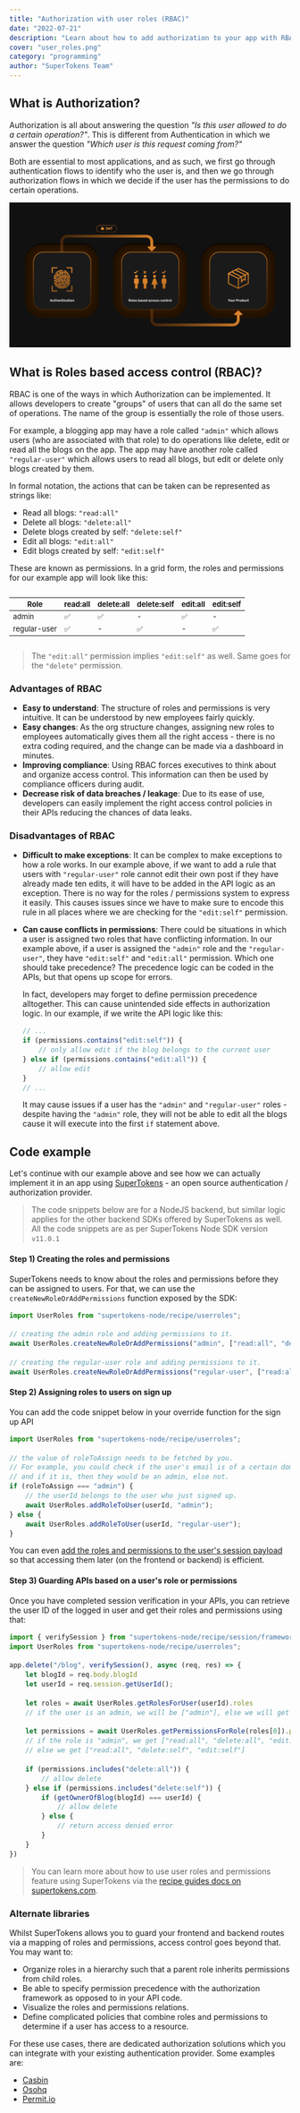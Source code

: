 ```yaml
---
title: "Authorization with user roles (RBAC)"
date: "2022-07-21"
description: "Learn about how to add authorization to your app with RBAC"
cover: "user_roles.png"
category: "programming"
author: "SuperTokens Team"
---
```


## What is Authorization?
Authorization is all about answering the question *"Is this user allowed to do a certain operation?"*. This is different from Authentication in which we answer the question *"Which user is this request coming from?"*

Both are essential to most applications, and as such, we first go through authentication flows to identify who the user is, and then we go through authorization flows in which we decide if the user has the permissions to do certain operations.

![Set-Cookie Header](./authn-to-authz.png)

## What is Roles based access control (RBAC)?
RBAC is one of the ways in which Authorization can be implemented. It allows developers to create "groups" of users that can all do the same set of operations. The name of the group is essentially the role of those users.

For example, a blogging app may have a role called `"admin"` which allows users (who are associated with that role) to do operations like delete, edit or read all the blogs on the app. The app may have another role called `"regular-user"` which allows users to read all blogs, but edit or delete only blogs created by them.

In formal notation, the actions that can be taken can be represented as strings like:
- Read all blogs: `"read:all"`
- Delete all blogs: `"delete:all"`
- Delete blogs created by self: `"delete:self"`
- Edit all blogs: `"edit:all"`
- Edit blogs created by self: `"edit:self"`

These are known as permissions. In a grid form, the roles and permissions for our example app will look like this:

<div style="overflow-y:auto; font-size: 13px">

|Role|read:all|delete:all|delete:self|edit:all|edit:self|
|-|-|-|-|-|-|
|admin|✅|✅|-|✅|-|
|regular-user|✅|-|✅|-|✅|

</div>

> The `"edit:all"` permission implies `"edit:self"` as well. Same goes for the `"delete"` permission.

### Advantages of RBAC
- **Easy to understand**: The structure of roles and permissions is very intuitive. It can be understood by new employees fairly quickly.
- **Easy changes**: As the org structure changes, assigning new roles to employees automatically gives them all the right access - there is no extra coding required, and the change can be made via a dashboard in minutes.
- **Improving compliance**: Using RBAC forces executives to think about and organize access control. This information can then be used by compliance officers during audit.
- **Decrease risk of data breaches / leakage**: Due to its ease of use, developers can easily implement the right access control policies in their APIs reducing the chances of data leaks.

### Disadvantages of RBAC
- **Difficult to make exceptions**: It can be complex to make exceptions to how a role works. In our example above, if we want to add a rule that users with `"regular-user"` role cannot edit their own post if they have already made ten edits, it will have to be added in the API logic as an exception. There is no way for the roles / permissions system to express it easily. This causes issues since we have to make sure to encode this rule in all places where we are checking for the `"edit:self"` permission.
- **Can cause conflicts in permissions**: There could be situations in which a user is assigned two roles that have conflicting information. In our example above, if a user is assigned the `"admin"` role and the `"regular-user"`, they have `"edit:self"` and `"edit:all"` permission. Which one should take precedence? The precedence logic can be coded in the APIs, but that opens up scope for errors.

    In fact, developers may forget to define permission precedence alltogether. This can cause unintended side effects in authorization logic. In our example, if we write the API logic like this:
    ```ts
    // ...
    if (permissions.contains("edit:self")) {
        // only allow edit if the blog belongs to the current user
    } else if (permissions.contains("edit:all")) {
        // allow edit
    }
    // ...
    ```
    It may cause issues if a user has the `"admin"` and `"regular-user"` roles - despite having the `"admin"` role, they will not be able to edit all the blogs cause it will execute into the first `if` statement above.


## Code example
Let's continue with our example above and see how we can actually implement it in an app using [SuperTokens](https://supertokens.com) - an open source authentication / authorization provider.

> The code snippets below are for a NodeJS backend, but similar logic applies for the other backend SDKs offered by SuperTokens as well. All the code snippets are as per SuperTokens Node SDK version `v11.0.1`

#### Step 1) Creating the roles and permissions
SuperTokens needs to know about the roles and permissions before they can be assigned to users. For that, we can use the `createNewRoleOrAddPermissions` function exposed by the SDK:

```ts
import UserRoles from "supertokens-node/recipe/userroles";

// creating the admin role and adding permissions to it.
await UserRoles.createNewRoleOrAddPermissions("admin", ["read:all", "delete:all", "edit:all"])

// creating the regular-user role and adding permissions to it.
await UserRoles.createNewRoleOrAddPermissions("regular-user", ["read:all", "delete:self", "edit:self"])
```

#### Step 2) Assigning roles to users on sign up

You can add the code snippet below in your override function for the sign up API
```ts
import UserRoles from "supertokens-node/recipe/userroles";

// the value of roleToAssign needs to be fetched by you.
// For example, you could check if the user's email is of a certain domain,
// and if it is, then they would be an admin, else not.
if (roleToAssign === "admin") {
    // the userId belongs to the user who just signed up.
    await UserRoles.addRoleToUser(userId, "admin");
} else {
    await UserRoles.addRoleToUser(userId, "regular-user");
}
```

You can even [add the roles and permissions to the user's session payload](https://supertokens.com/docs/userroles/managing-roles-and-sessions) so that accessing them later (on the frontend or backend) is efficient. 

#### Step 3) Guarding APIs based on a user's role or permissions

Once you have completed session verification in your APIs, you can retrieve the user ID of the logged in user and get their roles and permissions using that:
```ts
import { verifySession } from "supertokens-node/recipe/session/framework/express";
import UserRoles from "supertokens-node/recipe/userroles";

app.delete("/blog", verifySession(), async (req, res) => {
    let blogId = req.body.blogId
    let userId = req.session.getUserId();

    let roles = await UserRoles.getRolesForUser(userId).roles
    // if the user is an admin, we will be ["admin"], else we will get ["regular-user"]

    let permissions = await UserRoles.getPermissionsForRole(roles[0]).permissions
    // if the role is "admin", we get ["read:all", "delete:all", "edit:all"]
    // else we get ["read:all", "delete:self", "edit:self"]

    if (permissions.includes("delete:all")) {
        // allow delete
    } else if (permissions.includes("delete:self")) {
        if (getOwnerOfBlog(blogId) === userId) {
            // allow delete
        } else {
            // return access denied error
        }
    }
})
```

> You can learn more about how to use user roles and permissions feature using SuperTokens via the [recipe guides docs on supertokens.com](https://supertokens.com/docs/userroles/introduction).

### Alternate libraries
Whilst SuperTokens allows you to guard your frontend and backend routes via a mapping of roles and permissions, access control goes beyond that. You may want to:
- Organize roles in a hierarchy such that a parent role inherits permissions from child roles.
- Be able to specify permission precedence with the authorization framework as opposed to in your API code.
- Visualize the roles and permissions relations.
- Define complicated policies that combine roles and permissions to determine if a user has access to a resource.

For these use cases, there are dedicated authorization solutions which you can integrate with your existing authentication provider. Some examples are:
- [Casbin](https://casbin.org/)
- [Osohq](https://www.osohq.com/)
- [Permit.io](https://permit.io/)